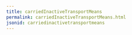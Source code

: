 ```yaml
---
title: carriedInactiveTransportMeans
permalink: carriedInactiveTransportMeans.html
jsonid: carriedinactivetransportmeans
---
```

